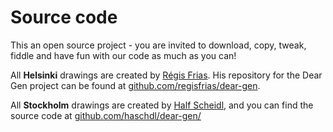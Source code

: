 # Source code

This an open source project - you are invited to download, copy, tweak, fiddle and have fun with our code as much as you can!

All **Helsinki** drawings are created by [Régis Frias](about-the-authors.md). His repository for the Dear Gen project can be found at [github.com/regisfrias/dear-gen](https://github.com/regisfrias/dear-gen).

All **Stockholm** drawings are created by [Half Scheidl](about-the-authors.md), and you can find the source code at [github.com/haschdl/dear-gen/](http://github.com/haschdl/dear-gen/)

